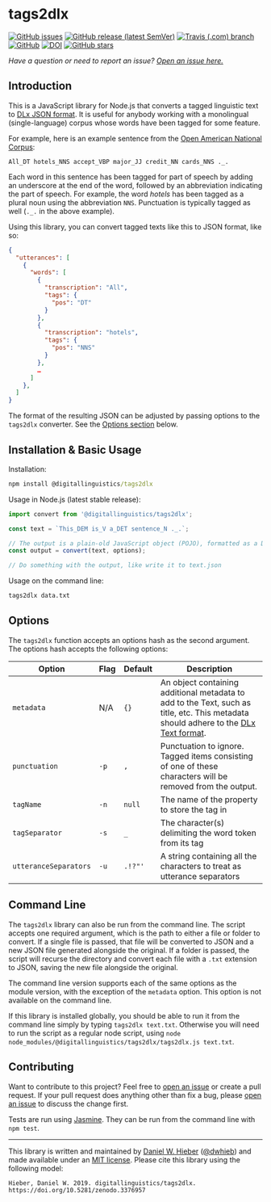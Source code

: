 # tags2dlx

[![GitHub issues](https://img.shields.io/github/issues/digitallinguistics/tags2dlx)][issues]
[![GitHub release (latest SemVer)](https://img.shields.io/github/v/release/digitallinguistics/tags2dlx?sort=semver)][releases]
[![Travis (.com) branch](https://img.shields.io/travis/com/digitallinguistics/tags2dlx/master)][Travis]
[![GitHub](https://img.shields.io/github/license/digitallinguistics/tags2dlx)][license]
[![DOI](https://zenodo.org/badge/203644170.svg)][Zenodo]
[![GitHub stars](https://img.shields.io/github/stars/digitallinguistics/tags2dlx?style=social)][GitHub]

_Have a question or need to report an issue? [Open an issue here.][issues]_

## Introduction

This is a JavaScript library for Node.js that converts a tagged linguistic text to [DLx JSON format][Daffodil]. It is useful for anybody working with a monolingual (single-language) corpus whose words have been tagged for some feature.

For example, here is an example sentence from the [Open American National Corpus][OANC]:

```text
All_DT hotels_NNS accept_VBP major_JJ credit_NN cards_NNS ._.
```

Each word in this sentence has been tagged for part of speech by adding an underscore at the end of the word, followed by an abbreviation indicating the part of speech. For example, the word _hotels_ has been tagged as a plural noun using the abbreviation `NNS`. Punctuation is typically tagged as well (`._.` in the above example).

Using this library, you can convert tagged texts like this to JSON format, like so:

```json
{
  "utterances": [
    {
      "words": [
        {
          "transcription": "All",
          "tags": {
            "pos": "DT"
          }
        },
        {
          "transcription": "hotels",
          "tags": {
            "pos": "NNS"
          }
        },
        …
      ]
    },
  ]
}
```

The format of the resulting JSON can be adjusted by passing options to the `tags2dlx` converter. See the [Options section](#options) below.

## Installation & Basic Usage

Installation:

```cmd
npm install @digitallinguistics/tags2dlx
```

Usage in Node.js (latest stable release):

```js
import convert from '@digitallinguistics/tags2dlx';

const text = `This_DEM is_V a_DET sentence_N ._.`;

// The output is a plain-old JavaScript object (POJO), formatted as a DLx Text object
const output = convert(text, options);

// Do something with the output, like write it to text.json
```

Usage on the command line:

```cmd
tags2dlx data.txt
```

## Options

The `tags2dlx` function accepts an options hash as the second argument. The options hash accepts the following options:

Option                | Flag | Default | Description
--------------------- | ---- | ------- | -----------
`metadata`            | N/A  | `{}`    | An object containing additional metadata to add to the Text, such as title, etc. This metadata should adhere to the [DLx Text format][Text].
`punctuation`         | `-p` | `,`     | Punctuation to ignore. Tagged items consisting of one of these characters will be removed from the output.
`tagName`             | `-n` | `null`  | The name of the property to store the tag in
`tagSeparator`        | `-s` | `_`     | The character(s) delimiting the word token from its tag
`utteranceSeparators` | `-u` | `.!?"'` | A string containing all the characters to treat as utterance separators

## Command Line

The `tags2dlx` library can also be run from the command line. The script accepts one required argument, which is the path to either a file or folder to convert. If a single file is passed, that file will be converted to JSON and a new JSON file generated alongside the original. If a folder is passed, the script will recurse the directory and convert each file with a `.txt` extension to JSON, saving the new file alongside the original.

The command line version supports each of the same options as the module version, with the exception of the `metadata` option. This option is not available on the command line.

If this library is installed globally, you should be able to run it from the command line simply by typing `tags2dlx text.txt`. Otherwise you will need to run the script as a regular node script, using `node node_modules/@digitallinguistics/tags2dlx/tags2dlx.js text.txt`.

## Contributing

Want to contribute to this project? Feel free to [open an issue][issues] or create a pull request. If your pull request does anything other than fix a bug, please [open an issue][issues] to discuss the change first.

Tests are run using [Jasmine][Jasmine]. They can be run from the command line with `npm test`.

<hr>

This library is written and maintained by [Daniel W. Hieber][me] ([@dwhieb][profile]) and made available under an [MIT license][license]. Please cite this library using the following model:

```
Hieber, Daniel W. 2019. digitallinguistics/tags2dlx. https://doi.org/10.5281/zenodo.3376957
```

[Daffodil]: https://format.digitallinguistics.io
[GitHub]:   https://github.com/digitallinguistics/tags2dlx
[issues]:   https://github.com/digitallinguistics/tags2dlx/issues
[Jasmine]:  https://jasmine.github.io/
[license]:  https://github.com/digitallinguistics/tags2dlx/blob/master/LICENSE.md
[me]:       https://danielhieber.com
[OANC]:     http://www.anc.org/
[profile]:  https://github.com/dwhieb
[releases]: https://github.com/digitallinguistics/tags2dlx/releases
[Text]:     https://format.digitallinguistics.io/schemas/Text
[Travis]:   https://travis-ci.com/digitallinguistics/tags2dlx/branches
[Zenodo]:   https://zenodo.org/badge/latestdoi/203644170
